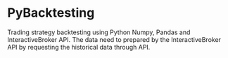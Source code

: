 # PyBacktesting
Trading strategy backtesting using Python Numpy, Pandas and InteractiveBroker API. The data need to prepared by the InteractiveBroker API by requesting the historical data through API.

